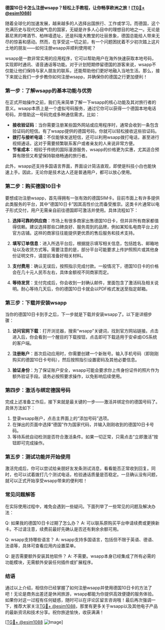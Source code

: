 **德国10日卡怎么注册wsapp？轻松上手教程，让你畅享欧洲之旅！[[TG💪+ @esim1088](https://t.me/s/esim1088)]**

随着全球化的加速发展，越来越多的人选择出国旅行、工作或学习。而德国，这个充满历史与现代交融气息的国家，无疑是许多人心目中的理想目的地之一。无论是慕尼黑的啤酒节、柏林墙遗址，还是科隆大教堂的壮丽景象，德国总能给人带来无尽的惊喜和感动。然而，在享受这一切之前，有一个问题困扰着不少初次踏上这片土地的朋友——如何注册wsapp并顺利使用呢？

wsapp是一款非常实用的应用程序，它可以帮助用户在海外快速获取本地号码，实现即时通讯、语音通话等功能。对于计划短期停留德国的游客来说，wsapp不仅能让他们保持与家人朋友的联系，还能帮助他们更好地融入当地生活。那么，接下来就让我们一步步教你如何注册wsapp，并确保你的德国之行更加便利！

### **第一步：了解wsapp的基本功能与优势**
在正式开始操作之前，我们先来简单了解一下wsapp的核心功能及其对旅行者的意义。wsapp本质上是一个虚拟号码服务，通过它你可以获得一个德国本地电话号码，并借助这一号码完成多种通信需求。比如：

- **接收验证码**：当你需要注册某些国外网站或应用程序时，通常会收到一条包含验证码的短信。有了wsapp提供的德国号码，你就可以轻松接收这些验证码。
- **拨打与接听电话**：不仅能够发送短信，还可以利用wsapp拨打电话，甚至进行视频通话，这对于需要频繁联系客户或者亲友的人来说非常方便。
- **节省成本**：相较于传统的国际漫游服务，wsapp的价格更为实惠，尤其适合预算有限但又希望保持联络畅通的旅行者。

此外，wsapp还支持多国语言界面，界面设计简洁直观，即使是科技小白也能快速上手。因此，无论你是技术达人还是普通用户，都可以放心使用。

### **第二步：购买德国10日卡**
要想成功注册wsapp，首先得拥有一张有效的德国SIM卡。目前市面上有许多提供此类服务的平台，其中“德国10日卡”因其高性价比而备受推崇。这类卡片通常以电子形式交付，用户无需亲自前往德国即可激活并使用。具体流程如下：

1. **选择可靠的供应商**：市场上有很多商家出售德国10日卡，但并非所有商家都值得信赖。建议选择那些口碑良好、服务周到的品牌，例如某知名电商平台上的官方店铺。这样的商家往往能提供更优质的售后服务和技术支持。
   
2. **填写订单信息**：进入所选平台后，根据提示填写相关信息，包括姓名、邮箱地址以及收货方式等。需要注意的是，部分平台可能要求上传护照照片或其他身份证明文件，请提前准备好相关材料。

3. **支付费用**：确认无误后，按照指示完成付款。一般情况下，德国10日卡的价格会在几十元人民币左右，具体金额视不同商家而定。

4. **等待发货**：支付完成后，你会收到一封确认邮件，里面包含了激活码及相关说明。耐心等待几天后，你的德国10日卡就会以PDF格式发送至指定邮箱。

### **第三步：下载并安装wsapp**
当你的德国10日卡到手之后，下一步就是下载并安装wsapp了。以下是详细步骤：

1. **访问官网下载**：打开浏览器，搜索“wsapp”关键词，找到官方网站链接。点击进入后，你会看到一个醒目的下载按钮，点击即可下载适用于安卓或iOS系统的客户端。

2. **注册账户**：首次启动应用时，你需要创建一个新账号。输入手机号码（即刚刚购买的德国10日卡号码），然后按照指引设置密码及其他必要信息。

3. **验证身份**：为了保证账户安全，wsapp可能会要求你上传身份证件的照片作为额外验证手段。请务必按照要求操作，以免影响后续使用。

### **第四步：激活与绑定德国号码**
完成上述准备工作后，接下来就是最关键的一步——激活并绑定你的德国号码了。具体方法如下：

1. 登录wsapp账户，点击主界面上的“添加号码”选项。
2. 在弹出的页面中选择“德国”作为国家代码，并输入刚刚收到的德国10日卡号码。
3. 等待系统自动检测是否符合激活条件。如果一切正常，只需点击“立即激活”按钮即可完成操作。

### **第五步：测试功能并开始使用**
激活完成后，你可以尝试给亲朋好友发条测试消息，看看能否正常收到回复。同时，也可以试着拨打几个测试电话，检验通话质量是否稳定。一旦确认没有问题，就可以正式开始享受wsapp带来的便利啦！

### **常见问题解答**
在实际使用过程中，难免会遇到一些疑问。下面列举了一些常见的问题及解决办法：

Q: 如果我的德国10日卡过期了怎么办？
A: 可以联系原购买平台申请续费或更换新卡。不过请注意，续费前最好先确认是否还有剩余余额可用。

Q: wsapp支持哪些语言？
A: wsapp支持多国语言，包括但不限于英语、德语、法语等，具体可查看应用内设置菜单。

Q: 是否需要额外安装其他软件？
A: 不需要。wsapp本身已经集成了所有必需的功能模块，无需额外安装任何插件或扩展程序。

### **结语**
通过以上介绍，相信你已经掌握了如何注册wsapp并使用德国10日卡的方法了吧！无论是商务出差还是休闲旅游，wsapp都能为你提供高效便捷的服务体验。如果你对这一过程有任何疑惑，随时可以在评论区留言咨询哦！最后再次强调一下，推荐大家关注[TG💪+ @esim1088](https://t.me/s/esim1088)，那里有更多关于wsapp以及其他电子产品的最新资讯和技术分享。祝你旅途愉快，收获满满！

[[TG💪+ @esim1088](https://t.me/s/esim1088) ![Image](https://i.postimg.cc/4NQfJmqS/Snipaste-2025-05-13-00-14-12.png)]